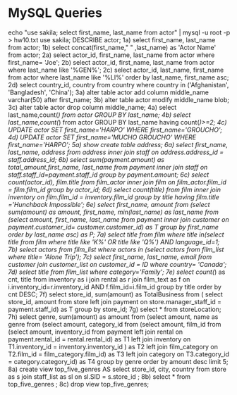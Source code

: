 # MySQL Queries 
echo "use sakila; select first_name, last_name from actor" | mysql -u root -p  > hw10.txt
use sakila;
DESCRIBE actor;
1a) select first_name, last_name from actor;
1b) select concat(first_name," " ,last_name) as 'Actor Name' from actor;
2a) select actor_id, first_name, last_name from actor where first_name= 'Joe';
2b) select actor_id, first_name, last_name from actor where last_name like '%GEN%';
2c) select actor_id, last_name, first_name from actor where last_name like '%LI%' order by last_name, first_name asc;
2d) select country_id, country from country where country in ('Afghanistan', 'Bangladesh', 'China');
3a) alter table actor add column middle_name varchar(50) after first_name;
3b) alter table actor modify middle_name blob;
3c) alter table actor drop column middle_name;
4a) select last_name,count(*) from actor GROUP BY last_name;
4b) select last_name,count(*) from actor GROUP BY last_name having count(*)>=2;
4c) UPDATE actor SET first_name='HARPO' WHERE first_name='GROUCHO';
4d) UPDATE actor SET first_name='MUCHO GROUCHO' WHERE first_name='HARPO';
5a) show create table address;
6a) select first_name, last_name, address from address inner join staff on address.address_id = staff.address_id;
6b) select sum(payment.amount) as total_amount,first_name, last_name from payment inner join staff on staff.staff_id=payment.staff_id group by payment.amount;
6c) select count(actor_id), film.title from film_actor inner join film on film_actor.film_id = film.film_id group by actor_id;
6d) select count(title) from film inner join inventory on film.film_id = inventory.film_id group by title having film.title ='Hunchback Impossible';
6e) select first_name, amount from (select sum(amount) as amount, first_name, min(last_name) as last_name from (select amount, first_name, last_name from payment inner join customer on payment.customer_id= customer.customer_id) as T group by first_name order by last_name asc) as P;
7a) select title from film where title in(select title from film where title like 'K%' OR  title like 'Q%') AND language_id=1;
7b) select actors from film_list where actors in (select actors from film_list where title= 'Alone Trip');
7c) select first_name, last_name, email from customer join customer_list on customer_id = ID where country= 'Canada';
7d) select title from film_list where  category='Family';
7e) select count(*) as cnt, title from inventory as i join rental as r join film_text as f on i.inventory_id=r.inventory_id AND f.film_id=i.film_id group by title order by cnt DESC;
7f) select store_id, sum(amount) as TotalBusiness from ( select store_id, amount from store left join payment on store.manager_staff_id = payment.staff_id) as T group by store_id;
7g) select * from storeLocation;
7h) select genre, sum(amount) as amount from
    (select amount, name as genre from
        (select amount, category_id from
            (select amount, film_id from
                (select  amount, inventory_id from payment
                    left join rental on payment.rental_id = rental.rental_id) as T1
                left join inventory on T1.inventory_id = inventory.inventory_id ) as T2
            left join film_category on T2.film_id = film_category.film_id) as T3
        left join category on T3.category_id = category.category_id) as T4
    group by genre
    order by amount desc limit 5;
8a) create view top_five_genres AS select store_id, city, country from store as s join staff_list as sl on sl.SID = s.store_id ;
8b) select * from top_five_genres ;
8c) drop view top_five_genres;

